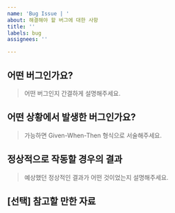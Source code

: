 ```yaml
---
name: 'Bug Issue | '
about: 해결해야 할 버그에 대한 사항
title: ''
labels: bug
assignees: ''

---
```


## 어떤 버그인가요?

> 어떤 버그인지 간결하게 설명해주세요.

## 어떤 상황에서 발생한 버그인가요?

> 가능하면 Given-When-Then 형식으로 서술해주세요.

## 정상적으로 작동할 경우의 결과

> 예상했던 정상적인 결과가 어떤 것이었는지 설명해주세요.

## [선택] 참고할 만한 자료
